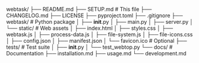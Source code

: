 webtask/
├── README.md
├── SETUP.md                    # This file
├── CHANGELOG.md
├── LICENSE
├── pyproject.toml
├── .gitignore
├── webtask/                     # Python package
│   ├── __init__.py
│   ├── main.py
│   ├── server.py
│   └── static/                 # Web assets
│       ├── index.html
│       ├── styles.css
│       ├── webtask.js
│       ├── process-data.js
│       ├── file-system.js
│       ├── file-icons.css
│       ├── config.json
│       ├── manifest.json
│       └── favicon.ico         # Optional
├── tests/                      # Test suite
│   ├── __init__.py
│   └── test_webtop.py
└── docs/                       # Documentation
    ├── installation.md
    ├── usage.md
    └── development.md